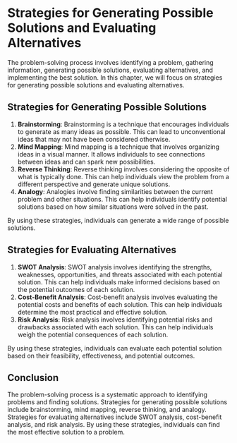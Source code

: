 Strategies for Generating Possible Solutions and Evaluating Alternatives
================================================================================================================

The problem-solving process involves identifying a problem, gathering information, generating possible solutions, evaluating alternatives, and implementing the best solution. In this chapter, we will focus on strategies for generating possible solutions and evaluating alternatives.

Strategies for Generating Possible Solutions
--------------------------------------------

1. **Brainstorming**: Brainstorming is a technique that encourages individuals to generate as many ideas as possible. This can lead to unconventional ideas that may not have been considered otherwise.
2. **Mind Mapping**: Mind mapping is a technique that involves organizing ideas in a visual manner. It allows individuals to see connections between ideas and can spark new possibilities.
3. **Reverse Thinking**: Reverse thinking involves considering the opposite of what is typically done. This can help individuals view the problem from a different perspective and generate unique solutions.
4. **Analogy**: Analogies involve finding similarities between the current problem and other situations. This can help individuals identify potential solutions based on how similar situations were solved in the past.

By using these strategies, individuals can generate a wide range of possible solutions.

Strategies for Evaluating Alternatives
--------------------------------------

1. **SWOT Analysis**: SWOT analysis involves identifying the strengths, weaknesses, opportunities, and threats associated with each potential solution. This can help individuals make informed decisions based on the potential outcomes of each solution.
2. **Cost-Benefit Analysis**: Cost-benefit analysis involves evaluating the potential costs and benefits of each solution. This can help individuals determine the most practical and effective solution.
3. **Risk Analysis**: Risk analysis involves identifying potential risks and drawbacks associated with each solution. This can help individuals weigh the potential consequences of each solution.

By using these strategies, individuals can evaluate each potential solution based on their feasibility, effectiveness, and potential outcomes.

Conclusion
----------

The problem-solving process is a systematic approach to identifying problems and finding solutions. Strategies for generating possible solutions include brainstorming, mind mapping, reverse thinking, and analogy. Strategies for evaluating alternatives include SWOT analysis, cost-benefit analysis, and risk analysis. By using these strategies, individuals can find the most effective solution to a problem.
